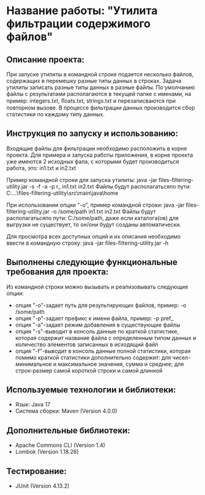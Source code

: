 # **Название работы: "Утилита фильтрации содержимого файлов"**

## Описание проекта:
При запуске утилиты в командной строке подается несколько файлов, содержащих в перемешку разные типы данных в строках. Задача утилиты записать разные типы данных в разные файлы. По умолчанию файлы с результатами располагаются в текущей папке с именами, на пример: integers.txt, ﬂoats.txt, strings.txt и перезаписваются при повторном вызове. В процессе фильтрации данных производится сбор статистики по каждому типу данных.

## Инструкция по запуску и использованию:
Входящие файлы для фильтрации необходимо расположить в корне проекта. Для примера и запуска работы приложения, в корне проекта уже имеются 2 исходных фала, с которыми будет производиться работа, это: in1.txt и in2.txt

Пример командной строки для запуска утилиты:
     java -jar files-filtering-utility.jar -s -f -a -p r_ in1.txt in2.txt
Файлы будут располагатьсяпо пути: C:\...\files-filtering-utility\src\main\java\home

При использовании опции "-о", пример командной строки:
     java -jar files-filtering-utility.jar -о /some/path in1.txt in2.txt
Файлы будут располагатьсяпо пути: C:/some/path, даже если каталога(ов) для выгрузки не существует, то он/они будут созданы автоматически.

Для просмотра всех доступных опций и их описания необходимо ввести в командную строку:
java -jar files-filtering-utility.jar -h

## Выполнены следующие функциональные требования для проекта:
Из командной строки можно вызывать и реализовывать следующие опции:
- опция "-о"-задает путь для результирующих файлов, пример: -о /some/path
- опция "-р"-задает префикс к имени файла, пример: -р pref_
- опция "-а"-задает режим добавления в существующие файлы
- опция "-s"-выводит в консоль данные по краткой статистике, которая содержит название файла с определенным типом данных и количество элементов записанных в исходящий файл
- опция "-f"-выводит в консоль данные полной статистики, которая помимо краткой статистики дополнительно содержит: для чисел-минимальное и максимальное значения, сумма и среднее; для строк-размер самой короткой строки и самой длинной

## Используемые технологии и библиотеки:
- Язык: Java 17
- Система сборки: Maven (Version 4.0.0)
## Дополнительные библиотеки:
- Apache Commons CLI (Version 1.4)
- Lombok (Version 1.18.26)
## Тестирование:
- JUnit (Version 4.13.2)

